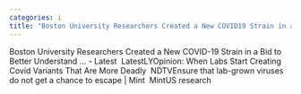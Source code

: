 ```yaml
---
categories: i
title: "Boston University Researchers Created a New COVID19 Strain in a Bid to Better Understand   Latest  LatestLY"
---
```

Boston University Researchers Created a New COVID-19 Strain in a Bid to Better Understand ... - Latest&nbsp;&nbsp;LatestLYOpinion: When Labs Start Creating Covid Variants That Are More Deadly&nbsp;&nbsp;NDTVEnsure that lab-grown viruses do not get a chance to escape | Mint&nbsp;&nbsp;MintUS research